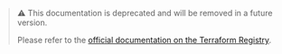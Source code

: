 > ⚠️ This documentation is deprecated and will be removed in a future version. 
>
> Please refer to the [official documentation on the Terraform Registry](https://registry.terraform.io/providers/sysdiglabs/sysdig/latest/docs).